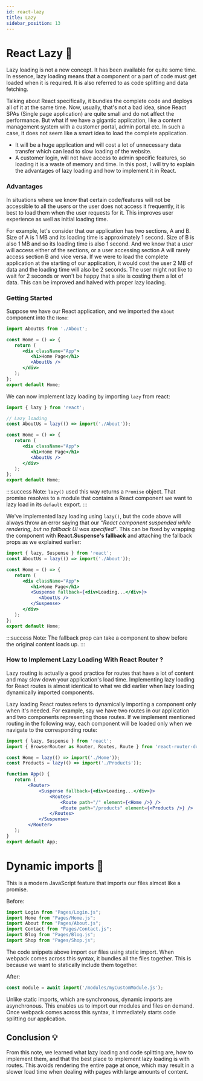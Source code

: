 ```yaml
---
id: react-lazy
title: Lazy
sidebar_position: 13
---
```


# React Lazy 🦥

Lazy loading is not a new concept. It has been available for quite some time. In essence, lazy loading means that a component or a part of code must get loaded when it is required. It is also referred to as code splitting and data fetching.

Talking about React specifically, it bundles the complete code and deploys all of it at the same time. Now, usually, that's not a bad idea, since React SPAs (Single page application) are quite small and do not affect the performance. But what if we have a gigantic application, like a content management system with a customer portal, admin portal etc. In such a case, it does not seem like a smart idea to load the complete application.

- It will be a huge application and will cost a lot of unnecessary data transfer which can lead to slow loading of the website.
- A customer login, will not have access to admin specific features, so loading it is a waste of memory and time.
In this post, I will try to explain the advantages of lazy loading and how to implement it in React.


### Advantages
In situations where we know that certain code/features will not be accessible to all the users or the user does not access it frequently, it is best to load them when the user requests for it. This improves user experience as well as initial loading time.

For example, let's consider that our application has two sections, A and B. Size of A is 1 MB and its loading time is approximately 1 second. Size of B is also 1 MB and so its loading time is also 1 second. And we know that a user will access either of the sections, or a user accessing section A will rarely access section B and vice versa. If we were to load the complete application at the starting of our application, it would cost the user 2 MB of data and the loading time will also be 2 seconds. The user might not like to wait for 2 seconds or won't be happy that a site is costing them a lot of data. This can be improved and halved with proper lazy loading.

### Getting Started

Suppose we have our React application, and we imported the ```About``` component into the ```Home```:

```jsx
import AboutUs from './About';

const Home = () => {
   return (
      <div className="App">
         <h1>Home Page</h1>
         <AboutUs />
      </div>
   );
};
export default Home;
```

We can now implement lazy loading by importing ```lazy``` from react:

```jsx
import { lazy } from 'react';

// Lazy loading 
const AboutUs = lazy(() => import('./About'));

const Home = () => {
   return (
      <div className="App">
         <h1>Home Page</h1>
         <AboutUs />
      </div>
   );
};
export default Home;
```

:::success Note: 
```lazy()``` used this way returns a ```Promise``` object. That promise resolves to a module that contains a React component we want to lazy load in its ```default``` export.
:::

We've implemented lazy loading using ```lazy()```, but the code above will always throw an error saying that our *“React component suspended while rendering, but no fallback UI was specified”*. This can be fixed by wrapping the component with **React.Suspense's fallback** and attaching the fallback props as we explained earlier:

```jsx
import { lazy, Suspense } from 'react';
const AboutUs = lazy(() => import('./About'));

const Home = () => {
   return (
      <div className="App">
         <h1>Home Page</h1>
         <Suspense fallback={<div>Loading...</div>}>
            <AboutUs />
         </Suspense>
      </div>
   );
};
export default Home;
```
:::success Note: 
The fallback prop can take a component to show before the original content loads up.
:::

### How to Implement Lazy Loading With React Router ? 

Lazy routing is actually a good practice for routes that have a lot of content and may slow down your application's load time. Implementing lazy loading for React routes is almost identical to what we did earlier when lazy loading dynamically imported components.

Lazy loading React routes refers to dynamically importing a component only when it's needed. For example, say we have two routes in our application and two components representing those routes. If we implement mentioned routing in the following way, each component will be loaded only when we navigate to the corresponding route:

```jsx
import { lazy, Suspense } from 'react';
import { BrowserRouter as Router, Routes, Route } from 'react-router-dom';

const Home = lazy(() => import('./Home'));
const Products = lazy(() => import('./Products'));

function App() {
   return (
        <Router>
            <Suspense fallback={<div>Loading...</div>}>
                <Routes>
                    <Route path="/" element={<Home />} />
                    <Route path="/products" element={<Products />} />
                </Routes>
            </Suspense>
        </Router>
   );
}
export default App;
```

# Dynamic imports 🔴

This is a modern JavaScript feature that imports our files almost like a promise.

Before:

```js
import Login from "Pages/Login.js";
import Home from "Pages/Home.js";
import About from "Pages/About.js";
import Contact from "Pages/Contact.js";
import Blog from "Pages/Blog.js";
import Shop from "Pages/Shop.js";
```

The code snippets above import our files using static import. When webpack comes across this syntax, it bundles all the files together. This is because we want to statically include them together.

After:

```js
const module = await import('/modules/myCustomModule.js');
```

Unlike static imports, which are synchronous, dynamic imports are asynchronous. This enables us to import our modules and files on demand.
Once webpack comes across this syntax, it immediately starts code splitting our application.


## Conclusion 💡
From this note, we learned what lazy loading and code splitting are, how to implement them, and that the best place to implement lazy loading is with routes. This avoids rendering the entire page at once, which may result in a slower load time when dealing with pages with large amounts of content.